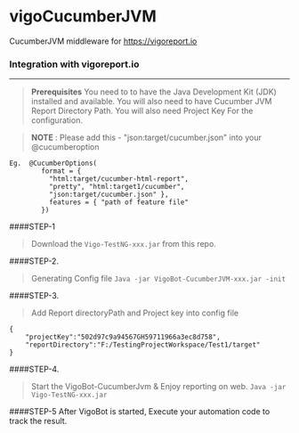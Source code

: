 # vigoCucumberJVM
CucumberJVM  middleware for https://vigoreport.io


### **Integration** with vigoreport.io
----------------------

>**Prerequisites**
You need to to have the Java Development Kit (JDK) installed and available.
You will also need to have Cucumber JVM Report Directory Path.
You will also need Project Key For the configuration.


>**NOTE** : Please add this - "json:target/cucumber.json" into your  @cucumberoption
```
Eg.  @CucumberOptions(
        format = { 
          "html:target/cucumber-html-report",
          "pretty", "html:target1/cucumber",
          "json:target/cucumber.json" }, 
          features = { "path of feature file"
        })
```


####STEP-1
>Download the `Vigo-TestNG-xxx.jar` from this repo.

####STEP-2.
>Generating Config file
`Java -jar VigoBot-CucumberJVM-xxx.jar -init`

####STEP-3.
>Add Report directoryPath and Project key into config file
```
{
    "projectKey":"502d97c9a94567GH59711966a3ec8d758",
    "reportDirectory":"F:/TestingProjectWorkspace/Test1/target"
}
```

####STEP-4.
>Start the VigoBot-CucumberJvm & Enjoy reporting on web.
 `Java -jar Vigo-TestNG-xxx.jar`
 
####STEP-5
 After VigoBot is started, Execute your automation code to track the result.

